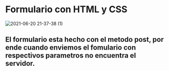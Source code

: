 # Formulario con HTML y CSS 
![2021-06-20 21-37-38 (1)](https://user-images.githubusercontent.com/80013958/122693516-8d7cad00-d210-11eb-8e49-e49c5d9fd193.gif)

## El formulario esta hecho con el metodo post, por ende cuando enviemos el fomulario con respectivos parametros no encuentra el servidor. 
